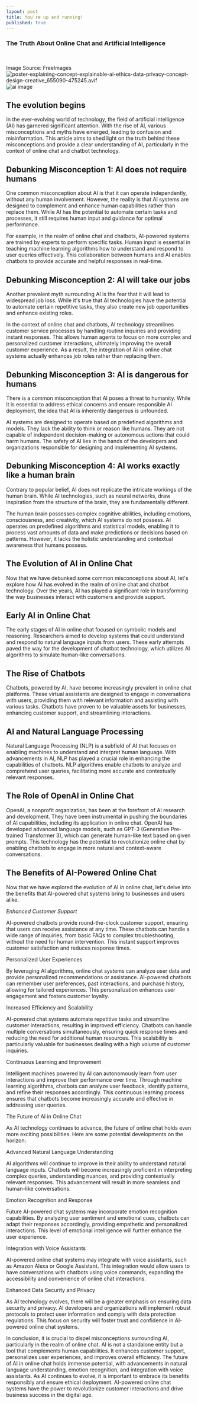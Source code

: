 ```yaml
---
layout: post
title: You're up and running!
published: true
---
```

### The Truth About Online Chat and Artificial Intelligence
‍

Image Source: FreeImages
‍![poster-explaining-concept-explainable-ai-ethics-data-privacy-concept-design-creative_655090-475245.avif]({{site.baseurl}}/_posts/poster-explaining-concept-explainable-ai-ethics-data-privacy-concept-design-creative_655090-475245.avif)
![ai image]({{site.baseurl}}/_posts/35c5c4b1-03b1-4245-95a7-66d2beef988d.png)


## The evolution begins

In the ever-evolving world of technology, the field of artificial intelligence (AI) has garnered significant attention. With the rise of AI, various misconceptions and myths have emerged, leading to confusion and misinformation. This article aims to shed light on the truth behind these misconceptions and provide a clear understanding of AI, particularly in the context of online chat and chatbot technology.


## Debunking Misconception 1: AI does not require humans

One common misconception about AI is that it can operate independently, without any human involvement. However, the reality is that AI systems are designed to complement and enhance human capabilities rather than replace them. While AI has the potential to automate certain tasks and processes, it still requires human input and guidance for optimal performance.


For example, in the realm of online chat and chatbots, AI-powered systems are trained by experts to perform specific tasks. Human input is essential in teaching machine learning algorithms how to understand and respond to user queries effectively. This collaboration between humans and AI enables chatbots to provide accurate and helpful responses in real-time.


##  Debunking Misconception 2: AI will take our jobs

Another prevalent myth surrounding AI is the fear that it will lead to widespread job loss. While it's true that AI technologies have the potential to automate certain repetitive tasks, they also create new job opportunities and enhance existing roles.


In the context of online chat and chatbots, AI technology streamlines customer service processes by handling routine inquiries and providing instant responses. This allows human agents to focus on more complex and personalized customer interactions, ultimately improving the overall customer experience. As a result, the integration of AI in online chat systems actually enhances job roles rather than replacing them.


## Debunking Misconception 3: AI is dangerous for humans

There is a common misconception that AI poses a threat to humanity. While it is essential to address ethical concerns and ensure responsible AI deployment, the idea that AI is inherently dangerous is unfounded.


AI systems are designed to operate based on predefined algorithms and models. They lack the ability to think or reason like humans. They are not capable of independent decision-making or autonomous actions that could harm humans. The safety of AI lies in the hands of the developers and organizations responsible for designing and implementing AI systems.


## Debunking Misconception 4: AI works exactly like a human brain
Contrary to popular belief, AI does not replicate the intricate workings of the human brain. While AI technologies, such as neural networks, draw inspiration from the structure of the brain, they are fundamentally different.


The human brain possesses complex cognitive abilities, including emotions, consciousness, and creativity, which AI systems do not possess. AI operates on predefined algorithms and statistical models, enabling it to process vast amounts of data and make predictions or decisions based on patterns. However, it lacks the holistic understanding and contextual awareness that humans possess.


## The Evolution of AI in Online Chat

Now that we have debunked some common misconceptions about AI, let's explore how AI has evolved in the realm of online chat and chatbot technology. Over the years, AI has played a significant role in transforming the way businesses interact with customers and provide support.


## Early AI in Online Chat

The early stages of AI in online chat focused on symbolic models and reasoning. Researchers aimed to develop systems that could understand and respond to natural language inputs from users. These early attempts paved the way for the development of chatbot technology, which utilizes AI algorithms to simulate human-like conversations.


## The Rise of Chatbots

Chatbots, powered by AI, have become increasingly prevalent in online chat platforms. These virtual assistants are designed to engage in conversations with users, providing them with relevant information and assisting with various tasks. Chatbots have proven to be valuable assets for businesses, enhancing customer support, and streamlining interactions.

## AI and Natural Language Processing
Natural Language Processing (NLP) is a subfield of AI that focuses on enabling machines to understand and interpret human language. With advancements in AI, NLP has played a crucial role in enhancing the capabilities of chatbots. NLP algorithms enable chatbots to analyze and comprehend user queries, facilitating more accurate and contextually relevant responses.

## The Role of OpenAI in Online Chat

OpenAI, a nonprofit organization, has been at the forefront of AI research and development. They have been instrumental in pushing the boundaries of AI capabilities, including its application in online chat. OpenAI has developed advanced language models, such as GPT-3 (Generative Pre-trained Transformer 3), which can generate human-like text based on given prompts. This technology has the potential to revolutionize online chat by enabling chatbots to engage in more natural and context-aware conversations.

## The Benefits of AI-Powered Online Chat
Now that we have explored the evolution of AI in online chat, let's delve into the benefits that AI-powered chat systems bring to businesses and users alike.


_Enhanced Customer Support_

AI-powered chatbots provide round-the-clock customer support, ensuring that users can receive assistance at any time. These chatbots can handle a wide range of inquiries, from basic FAQs to complex troubleshooting, without the need for human intervention. This instant support improves customer satisfaction and reduces response times.


Personalized User Experiences

By leveraging AI algorithms, online chat systems can analyze user data and provide personalized recommendations or assistance. AI-powered chatbots can remember user preferences, past interactions, and purchase history, allowing for tailored experiences. This personalization enhances user engagement and fosters customer loyalty.


Increased Efficiency and Scalability

AI-powered chat systems automate repetitive tasks and streamline customer interactions, resulting in improved efficiency. Chatbots can handle multiple conversations simultaneously, ensuring quick response times and reducing the need for additional human resources. This scalability is particularly valuable for businesses dealing with a high volume of customer inquiries.


Continuous Learning and Improvement

Intelligent machines powered by AI can autonomously learn from user interactions and improve their performance over time. Through machine learning algorithms, chatbots can analyze user feedback, identify patterns, and refine their responses accordingly. This continuous learning process ensures that chatbots become increasingly accurate and effective in addressing user queries.


The Future of AI in Online Chat

As AI technology continues to advance, the future of online chat holds even more exciting possibilities. Here are some potential developments on the horizon:


Advanced Natural Language Understanding

AI algorithms will continue to improve in their ability to understand natural language inputs. Chatbots will become increasingly proficient in interpreting complex queries, understanding nuances, and providing contextually relevant responses. This advancement will result in more seamless and human-like conversations.


Emotion Recognition and Response

Future AI-powered chat systems may incorporate emotion recognition capabilities. By analyzing user sentiment and emotional cues, chatbots can adapt their responses accordingly, providing empathetic and personalized interactions. This level of emotional intelligence will further enhance the user experience.


Integration with Voice Assistants

AI-powered online chat systems may integrate with voice assistants, such as Amazon Alexa or Google Assistant. This integration would allow users to have conversations with chatbots using voice commands, expanding the accessibility and convenience of online chat interactions.


Enhanced Data Security and Privacy

As AI technology evolves, there will be a greater emphasis on ensuring data security and privacy. AI developers and organizations will implement robust protocols to protect user information and comply with data protection regulations. This focus on security will foster trust and confidence in AI-powered online chat systems.


In conclusion, it is crucial to dispel misconceptions surrounding AI, particularly in the realm of online chat. AI is not a standalone entity but a tool that complements human capabilities. It enhances customer support, personalizes user experiences, and improves overall efficiency. The future of AI in online chat holds immense potential, with advancements in natural language understanding, emotion recognition, and integration with voice assistants. As AI continues to evolve, it is important to embrace its benefits responsibly and ensure ethical deployment. AI-powered online chat systems have the power to revolutionize customer interactions and drive business success in the digital age.